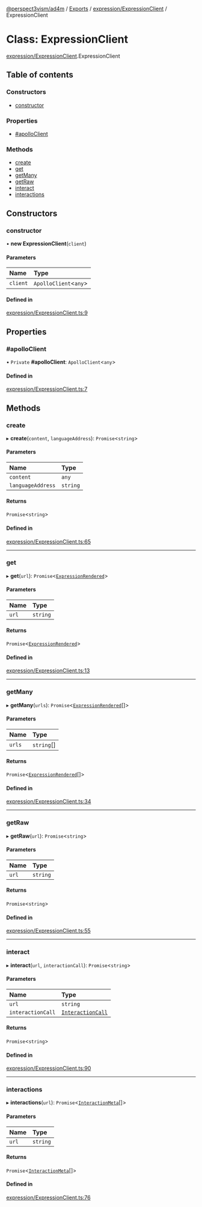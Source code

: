 [@perspect3vism/ad4m](../README.md) / [Exports](../modules.md) / [expression/ExpressionClient](../modules/expression_ExpressionClient.md) / ExpressionClient

# Class: ExpressionClient

[expression/ExpressionClient](../modules/expression_ExpressionClient.md).ExpressionClient

## Table of contents

### Constructors

- [constructor](expression_ExpressionClient.ExpressionClient.md#constructor)

### Properties

- [#apolloClient](expression_ExpressionClient.ExpressionClient.md##apolloclient)

### Methods

- [create](expression_ExpressionClient.ExpressionClient.md#create)
- [get](expression_ExpressionClient.ExpressionClient.md#get)
- [getMany](expression_ExpressionClient.ExpressionClient.md#getmany)
- [getRaw](expression_ExpressionClient.ExpressionClient.md#getraw)
- [interact](expression_ExpressionClient.ExpressionClient.md#interact)
- [interactions](expression_ExpressionClient.ExpressionClient.md#interactions)

## Constructors

### constructor

• **new ExpressionClient**(`client`)

#### Parameters

| Name | Type |
| :------ | :------ |
| `client` | `ApolloClient`<`any`\> |

#### Defined in

[expression/ExpressionClient.ts:9](https://github.com/perspect3vism/ad4m-executor/blob/5a19b63d/core/src/expression/ExpressionClient.ts#L9)

## Properties

### #apolloClient

• `Private` **#apolloClient**: `ApolloClient`<`any`\>

#### Defined in

[expression/ExpressionClient.ts:7](https://github.com/perspect3vism/ad4m-executor/blob/5a19b63d/core/src/expression/ExpressionClient.ts#L7)

## Methods

### create

▸ **create**(`content`, `languageAddress`): `Promise`<`string`\>

#### Parameters

| Name | Type |
| :------ | :------ |
| `content` | `any` |
| `languageAddress` | `string` |

#### Returns

`Promise`<`string`\>

#### Defined in

[expression/ExpressionClient.ts:65](https://github.com/perspect3vism/ad4m-executor/blob/5a19b63d/core/src/expression/ExpressionClient.ts#L65)

___

### get

▸ **get**(`url`): `Promise`<[`ExpressionRendered`](expression_Expression.ExpressionRendered.md)\>

#### Parameters

| Name | Type |
| :------ | :------ |
| `url` | `string` |

#### Returns

`Promise`<[`ExpressionRendered`](expression_Expression.ExpressionRendered.md)\>

#### Defined in

[expression/ExpressionClient.ts:13](https://github.com/perspect3vism/ad4m-executor/blob/5a19b63d/core/src/expression/ExpressionClient.ts#L13)

___

### getMany

▸ **getMany**(`urls`): `Promise`<[`ExpressionRendered`](expression_Expression.ExpressionRendered.md)[]\>

#### Parameters

| Name | Type |
| :------ | :------ |
| `urls` | `string`[] |

#### Returns

`Promise`<[`ExpressionRendered`](expression_Expression.ExpressionRendered.md)[]\>

#### Defined in

[expression/ExpressionClient.ts:34](https://github.com/perspect3vism/ad4m-executor/blob/5a19b63d/core/src/expression/ExpressionClient.ts#L34)

___

### getRaw

▸ **getRaw**(`url`): `Promise`<`string`\>

#### Parameters

| Name | Type |
| :------ | :------ |
| `url` | `string` |

#### Returns

`Promise`<`string`\>

#### Defined in

[expression/ExpressionClient.ts:55](https://github.com/perspect3vism/ad4m-executor/blob/5a19b63d/core/src/expression/ExpressionClient.ts#L55)

___

### interact

▸ **interact**(`url`, `interactionCall`): `Promise`<`string`\>

#### Parameters

| Name | Type |
| :------ | :------ |
| `url` | `string` |
| `interactionCall` | [`InteractionCall`](language_Language.InteractionCall.md) |

#### Returns

`Promise`<`string`\>

#### Defined in

[expression/ExpressionClient.ts:90](https://github.com/perspect3vism/ad4m-executor/blob/5a19b63d/core/src/expression/ExpressionClient.ts#L90)

___

### interactions

▸ **interactions**(`url`): `Promise`<[`InteractionMeta`](language_Language.InteractionMeta.md)[]\>

#### Parameters

| Name | Type |
| :------ | :------ |
| `url` | `string` |

#### Returns

`Promise`<[`InteractionMeta`](language_Language.InteractionMeta.md)[]\>

#### Defined in

[expression/ExpressionClient.ts:76](https://github.com/perspect3vism/ad4m-executor/blob/5a19b63d/core/src/expression/ExpressionClient.ts#L76)
